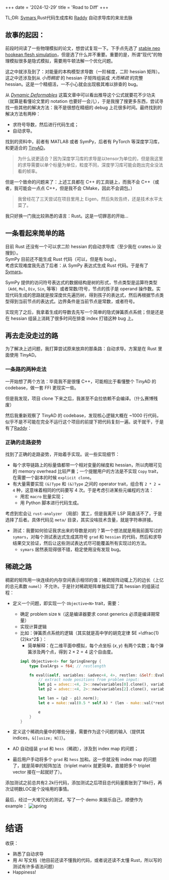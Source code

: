 +++
date = '2024-12-29'
title = 'Road to Diff'
+++

TL;DR: [Symars ](https://github.com/Da1sypetals/Symars) Rust代码生成库和 [Raddy](https://github.com/Da1sypetals/Raddy) 自动求导库的来龙去脉

## 故事的起因：

前段时间读了一些物理模拟的论文，想尝试复现一下。下手点先选了 [stable neo hookean flesh simulation](https://graphics.pixar.com/library/StableElasticity/paper.pdf)，但是选了什么并不重要。重要的是，所谓“现代”的物理模拟很多是隐式模拟，需要用牛顿法解一个优化问题。

这之中就涉及到了：对能量的本构模型求导数（一阶梯度，二阶 hessian 矩阵）。这之中还涉及到从 _小而稠密_  的 hessian 子矩阵组装成 _大而稀疏_ 的完整 hessian。这是一个精细活，一不小心就会出现极其难以排查的 bug。

从 [*Dynamic Deformables*](https://www.tkim.graphics/DYNAMIC_DEFORMABLES/) 这篇文章中可以看出推导这个公式就要花不少功夫（就算是看懂论文里的 notation 也要好一会儿），于是我搜了搜更多东西，尝试寻找一些其他的解决方法：我不是很想在精细的 debug 上花很多时间。最终找到的解决方法有两种：
- 求符号导数，然后进行代码生成；
- 自动求导。

找到的资料中，前者有 MATLAB 或者 SymPy，后者有 PyTorch 等深度学习库，和更适合的 [TinyAD](https://github.com/patr-schm/TinyAD)。
> 为什么说更适合？因为深度学习库的求导是以tensor为单位的，但是我这里的求导需要以单个标量为单位，粒度不同，深度学习库可能会跑出完全没法看的帧率。

但是一个致命的问题来了：上述工具都在 C++ 的工具链上，而我不会 C++（或者，我可能会一点点 C++，但是我不会 CMake，因此不会调包。）
>我曾经花了三天尝试在项目里用上 Eigen，然后失败告终，还是技术水平太菜了。

我只好换一门我比较熟悉的语言：Rust。这是一切罪恶的开始...

## 一条看起来简单的路

目前 Rust 还没有一个可以求二阶 hessian 的自动求导库（至少我在 crates.io 没搜到）。  
SymPy 目前还不能生成 Rust 代码（可以，但是有 bug）。  
考虑实现难度我先选了后者：从 SymPy 表达式生成 Rust 代码。于是有了 [Symars](https://github.com/Da1sypetals/Symars)。

SymPy 提供的访问符号表达式的数据结构是树的形式，节点类型是运算符类型（`Add`, `Mul`, `Div`, `Sin`, 等等）或者常数/符号，节点的孩子是 operand 操作数。实现代码生成的思路就是按深度优先遍历树，得到孩子的表达式，然后再根据节点类型得到当前节点的表达式。边界条件是当前节点是常数，或者符号。

实现完了之后，我拿着生成的导数去先写一个简单的隐式弹簧质点系统；但是还是在 hessian 组装上消耗了很多时间在排查 index 打错这种 bug 上。

## 再去走没走过的路

为了解决上述问题，我打算尝试原来放弃的那条路：自动求导。方案是在 Rust 里面使用 TinyAD。

### 一条路的两种走法

一开始想了两个方法：毕竟我不是很懂 C++，可能相比于看懂整个 TinyAD 的 codebase，做一套 FFI 更现实一些。

但是我发现，项目 clone 下来之后，我甚至不会拉依赖不会编译。（什么赛博残废）

然后我重新观察了 TinyAD 的 codebase，发现核心逻辑大概在 ~1000 行代码，似乎不是不可能在完全不运行这个项目的前提下把代码复刻一遍。说干就干，于是有了[Raddy](https://github.com/Da1sypetals/raddy)：

### 正确的走路姿势

找到了正确的走路姿势，开始着手实现。说一些实现细节：
- 每个求导链路上的标量值都带一个相对变量的梯度和 hessian，所以肉眼可见的 memory overhead 比较严重；一个提醒用户的方法是不实现 `Copy` trait，在需要一个副本的时候 `explicit clone`。
- 有大量需要实现 `(&)Type` 和 `(&)Type` 之间的 operator trait，组合有 `2 * 2 = 4` 种，这意味着相同的代码要写 4 次。于是考虑引进某些元编程的方法：
  - 用宏 `macro` 批量实现；
  - 用 Python 脚本进行代码生成。

考虑到宏会让 `rust-analyzer` （局部）罢工，但是我离开 LSP 简直活不了，于是选择了后者。具体代码见 `meta/` 目录，其实没啥技术含量，就是字符串拼接。

- 测试：我要如何验证我求出来的导数是对的？第一个想法就是用我前面写过的 `symars`，对每个测试表达式生成其符号 `grad` 和 `hessian` 的代码，然后和求导结果交叉验证，然后让这些测试表达式尽可能覆盖所有实现过的方法。
  - `symars` 居然表现得很不错，稳定使用没有发现 bug。

## 稀疏之路

稠密的矩阵用一块连续的内存空间表示相邻的值；稀疏矩阵动辄上万的边长（上亿的总元素数 `numel`）不允许。于是针对稀疏矩阵单独实现了其 hessian 的组装过程：

- 定义一个问题，即实现一个 `Objective<N>` trait，需要：
  - 确定 problem size `N`（这是编译器要求 const generics 必须是编译期常量）
  - 实现计算逻辑
  - 比如：弹簧质点系统的逻辑（其实就是高中学的胡克定律 $E =\dfrac{1}{2}kx^2$ ）：
    - 简单解释：在二维平面中模拟，每个点坐标 $(x,y)$ 有两个实数；每个弹簧涉及两个点，得到 $2 \times  2 =4$ 这个自由度。
    ```rust
    impl Objective<4> for SpringEnergy {
        type EvalArgs = f64; // restlength

        fn eval(&self, variables: &advec<4, 4>, restlen: &Self::EvalArgs) -> Ad<4> {
            // extract node positions from problem input:
            let p1 = advec::<4, 2>::new(variables[0].clone(), variables[1].clone());
            let p2 = advec::<4, 2>::new(variables[2].clone(), variables[3].clone());

            let len = (p2 - p1).norm();
            let e = make::val(0.5 * self.k) * (len - make::val(*restlen)).powi(2);

            e
        }
    }
    ```

- 定义这个稀疏向量中的哪些分量，需要作为这个问题的输入（提供其 indices，`&[[usize; N]]`）。
- AD 自动组装 `grad` 和 `hess`（稀疏），涉及到 index map 的问题；
- 最后用户手动将多个 `grad` 和 `hess` 加和。这一步就没有 index map 的问题了，就是简单的矩阵加法（triplet matrix 就更简单，直接把多个 triplet vector 接在一起就好了）。

添加测试之前总共有2.2k行代码，添加测试之后项目总代码量膨胀到了18k行，再次证明数LOC是个没啥用的事情。

最后，经过一大堆冗长的测试，写了一个 demo 来娱乐自己，顺便作为 example：
![spring](../images/spring.gif)


# 结语

收获：
- 熟悉了自动求导
- 用 AI 写文档（他目前还读不懂我的代码，或者说还读不太懂 Rust，所以写的测试有许多语法问题）
- Happiness!